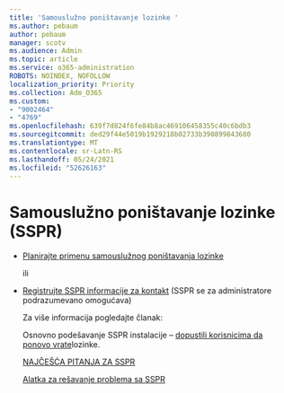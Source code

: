 ```yaml
---
title: 'Samouslužno poništavanje lozinke '
ms.author: pebaum
author: pebaum
manager: scotv
ms.audience: Admin
ms.topic: article
ms.service: o365-administration
ROBOTS: NOINDEX, NOFOLLOW
localization_priority: Priority
ms.collection: Adm_O365
ms.custom:
- "9002464"
- "4769"
ms.openlocfilehash: 639f7d824f6fe84b8ac469106458355c40c6bdb3
ms.sourcegitcommit: ded29f44e5019b1929218b02733b390899843680
ms.translationtype: MT
ms.contentlocale: sr-Latn-RS
ms.lasthandoff: 05/24/2021
ms.locfileid: "52626163"
---
```

# <a name="self-service-password-reset-sspr"></a>Samouslužno poništavanje lozinke (SSPR)

- [Planirajte primenu samouslužnog poništavanja lozinke](https://go.microsoft.com/fwlink/?linkid=2142944)  

    ili
- [Registrujte SSPR informacije za kontakt](https://mysignins.microsoft.com/security-info) (SSPR se za administratore podrazumevano omogućava)

    Za više informacija pogledajte članak:

    Osnovno podešavanje SSPR instalacije – [dopustili korisnicima da ponovo vrate](/microsoft-365/admin/add-users/let-users-reset-passwords)lozinke.

    [NAJČEŠĆA PITANJA ZA SSPR](/azure/active-directory/authentication/active-directory-passwords-faq)

    [Alatka za rešavanje problema sa SSPR](/azure/active-directory/authentication/active-directory-passwords-troubleshoot)
